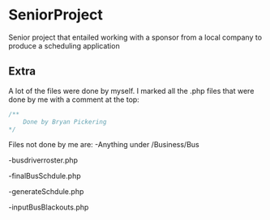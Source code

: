 # SeniorProject
Senior project that entailed working with a sponsor from a local company to produce a scheduling application

## Extra
A lot of the files were done by myself. I marked all the .php files that were done by me with a comment at the top:

```php
/**
	Done by Bryan Pickering
*/
```

Files not done by me are:
-Anything under /Business/Bus

-busdriverroster.php

-finalBusSchdule.php

-generateSchdule.php

-inputBusBlackouts.php

